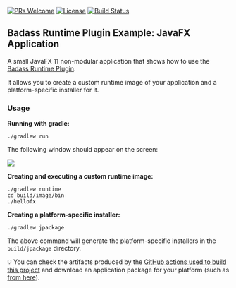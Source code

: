 [![PRs Welcome](https://img.shields.io/badge/PRs-welcome-brightgreen.svg?style=flat-square)](http://makeapullrequest.com)
[![License](https://img.shields.io/badge/License-Apache%202.0-blue.svg)](https://github.com/beryx-gist/badass-runtime-example-javafx/blob/master/LICENSE)
[![Build Status](https://github.com/beryx-gist/badass-runtime-example-javafx/workflows/Gradle%20Build/badge.svg)](https://github.com/beryx-gist/badass-runtime-example-javafx/actions?query=workflow%3A%22Gradle+Build%22)


## Badass Runtime Plugin Example: JavaFX Application ##

A small JavaFX 11 non-modular application that shows how to use the [Badass Runtime Plugin](https://github.com/beryx/badass-runtime-plugin/).

It allows you to create a custom runtime image of your application and a platform-specific installer for it.

### Usage
**Running with gradle:**
```
./gradlew run
```

The following window should appear on the screen:

<img src="https://github.com/beryx-gist/badass-runtime-example-javafx/raw/master/doc/app.png">


**Creating and executing a custom runtime image:**
```
./gradlew runtime
cd build/image/bin
./hellofx
```


**Creating a platform-specific installer:**
```
./gradlew jpackage
```

The above command will generate the platform-specific installers in the `build/jpackage` directory.

:bulb: You can check the artifacts produced by the [GitHub actions used to build this project](https://github.com/beryx-gist/badass-runtime-example-javafx/actions?query=workflow%3A%22Gradle+Build%22) and download an application package for your platform (such as [from here](https://github.com/beryx-gist/badass-runtime-example-javafx/actions/runs/1195589979#artifacts)).

